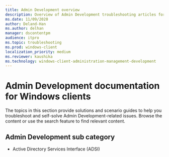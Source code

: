 ```yaml
---
title: Admin Development overview
description: Overview of Admin Development troubleshooting articles for Windows clients.
ms.date: 11/09/2020
author: Deland-Han
ms.author: delhan
manager: dscontentpm
audience: itpro
ms.topic: troubleshooting
ms.prod: windows-client
localization_priority: medium
ms.reviewer: kaushika
ms.technology: windows-client-administration-management-development
---
```

# Admin Development documentation for Windows clients

The topics in this section provide solutions and scenario guides to help you troubleshoot and self-solve Admin Development-related issues. Browse the content or use the search feature to find relevant content.

## Admin Development sub category

- Active Directory Services Interface (ADSI)
